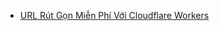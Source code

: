 - [URL Rút Gọn Miễn Phí Với Cloudflare Workers](https://huong-dan.github.io/url-shortener-cloudflare-workers/)

